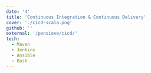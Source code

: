 ```yaml
---
date: '4'
title: 'Continuous Integration & Continuous Delivery'
cover: './cicd-scala.png'
github: ''
external: '/pensieve/cicd/'
tech:
  - Maven
  - Jenkins
  - Ansible
  - Bash
---
```

